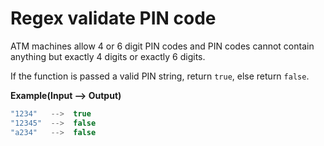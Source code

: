 # Regex validate PIN code

ATM machines allow 4 or 6 digit PIN codes and PIN codes cannot contain anything but exactly 4 digits or exactly 6 digits. 

If the function is passed a valid PIN string, return `true`, else return `false`.

**Example(Input --> Output)**

```java
"1234"   -->  true
"12345"  -->  false
"a234"   -->  false
```
